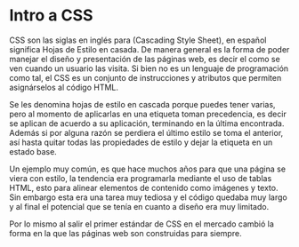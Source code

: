 # Intro a CSS

CSS son las siglas en inglés para (Cascading Style Sheet), en español significa Hojas de Estilo en casada. De manera general es la forma de poder manejar el diseño y presentación de las páginas web, es decir el como se ven cuando un usuario las visita. Si bien no es un lenguaje de programación como tal, el CSS es un conjunto de instrucciones y atributos que permiten asignárselos al código HTML.

Se les denomina hojas de estilo en cascada porque puedes tener varias, pero al momento de aplicarlas en una etiqueta toman precedencia, es decir se aplican de acuerdo a su aplicación, terminando en la última encontrada. Además si por alguna razón se perdiera el último estilo se toma el anterior, así hasta quitar todas las propiedades de estilo y dejar la etiqueta en un estado base.

Un ejemplo muy común, es que hace muchos años para que una página se viera con estilo, la tendencia era programarla mediante el uso de tablas HTML, esto para alinear elementos de contenido como imágenes y texto. Sin embargo esta era una tarea muy tediosa y el código quedaba muy largo y al final el potencial que se tenía en cuanto a diseño era muy limitado.

Por lo mismo al salir el primer estándar de CSS en el mercado cambió la forma en la que las páginas web son construidas para siempre.